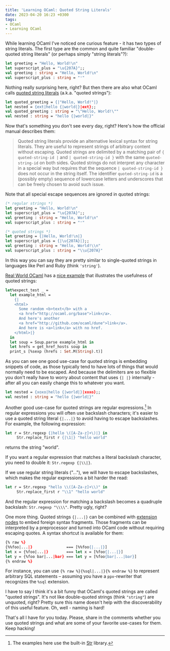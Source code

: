 ```yaml
---
title: 'Learning OCaml: Quoted String Literals'
date: 2023-04-20 16:23 +0300
tags:
- OCaml
- Learning OCaml
---
```


While learning OCaml I've noticed one curious feature - it has two
types of string literals. The first type are the common and quite
familiar "double-quoted string literals" (or perhaps simply "string literals"?):

``` ocaml
let greeting = "Hello, World!\n"
let superscript_plus = "\u{207A}";;
val greeting : string = "Hello, World!\n"
val superscript_plus : string = "⁺"
```

Nothing really surprising here, right? But then there are also what OCaml calls
[quoted string
literals](https://v2.ocaml.org/manual/lex.html#sss:stringliterals) (a.k.a. "quoted strings"):

``` ocaml
let quoted_greeting = {|"Hello, World!"|}
let nested = {ext|hello {|world|}|ext};;
val quoted_greeting : string = "\"Hello, World!\""
val nested : string = "hello {|world|}"
```

Now that's something you don't see every day, right? Here's how the official
manual describes them:

> Quoted string literals provide an alternative lexical syntax for string
> literals. They are useful to represent strings of arbitrary content without
> escaping. Quoted strings are delimited by a matching pair of
> `{ quoted-string-id |` and `| quoted-string-id }` with the same `quoted-string-id` on
> both sides. Quoted strings do not interpret any character in a special way but
> requires that the sequence `| quoted-string-id }` does not occur in the string
> itself. The identifier `quoted-string-id` is a (possibly empty) sequence of
> lowercase letters and underscores that can be freely chosen to avoid such
> issue.

Note that all special escape sequences are ignored in quoted strings:

``` ocaml
(* regular strings *)
let greeting = "Hello, World!\n"
let superscript_plus = "\u{207A}";;
val greeting : string = "Hello, World!\n"
val superscript_plus : string = "⁺"

(* quoted strings *)
let greeting = {|Hello, World!\n|}
let superscript_plus = {|\u{207A}|};;
val greeting : string = "Hello, World!\\n"
val superscript_plus : string = "\\u{207A}"
```

In this way you can say they are pretty similar to single-quoted strings in
languages like Perl and Ruby (think `'string'`).

[Real World OCaml](https://dev.realworldocaml.org) has a [nice
example](https://dev.realworldocaml.org/testing.html#scrollNav-2-3) that
illustrates the usefulness of quoted strings:

``` ocaml
let%expect_test _ =
  let example_html =
    {|
    <html>
      Some random <b>text</b> with a
      <a href="http://ocaml.org/base">link</a>.
      And here's another
      <a href="http://github.com/ocaml/dune">link</a>.
      And here is <a>link</a> with no href.
    </html>|}
  in
  let soup = Soup.parse example_html in
  let hrefs = get_href_hosts soup in
  print_s [%sexp (hrefs : Set.M(String).t)]
```

As you can see one good use-case for quoted strings is embedding snippets of
code, as those typically tend to have lots of things that would normally need to be
escaped.
And because the delimiters are so flexible you don't really have to worry about
content that uses `{| |}` internally - after all you can easily change this to
whatever you want.

``` ocaml
let nested = {xoxo|hello {|world|}|xoxo};;
val nested : string = "hello {|world|}"
```

Another good use-case for quoted strings are regular expressions.[^1] In regular
expressions you will often use backslash characters; it's easier to use a quoted
string literal `{|...|}` to avoid having to escape backslashes. For example, the
following expression:

``` ocaml
let r = Str.regexp {|hello \([A-Za-z]+\)|} in
     Str.replace_first r {|\1|} "hello world"
```

returns the string "world".

If you want a regular expression that matches a literal backslash character, you need to double it: `Str.regexp {|\\|}`.

If we use regular string literals ("..."), we will have to escape backslashes, which makes the regular expressions a bit harder the read:

``` ocaml
let r = Str.regexp "hello \\([A-Za-z]+\\)" in
     Str.replace_first r "\\1" "hello world"
```

And the regular expression for matching a backslash becomes a quadruple backslash: `Str.regexp "\\\\"`. Pretty ugly, right?

One more thing. Quoted strings `{|...|}` can be combined with [extension
nodes](https://v2.ocaml.org/manual/extensionnodes.html#s:extension-nodes) to
embed foreign syntax fragments. Those fragments can be interpreted by a
preprocessor and turned into OCaml code without requiring escaping quotes. A
syntax shortcut is available for them:

``` ocaml
{% raw %}
{%%foo|...|}               === [%%foo{|...|}]
let x = {%foo|...|}        === let x = [%foo{|...|}]
let y = {%foo bar|...|bar} === let y = [%foo{bar|...|bar}]
{% endraw %}
```

For instance, you can use `{% raw %}{%sql|...|}{% endraw %}` to represent arbitrary SQL statements –
assuming you have a `ppx`-rewriter that recognizes the `%sql` extension.

I have to say I think it's a bit funny that OCaml's quoted strings are called
"quoted strings". It's not like double-quoted strings (think `"string"`) are
unquoted, right? Pretty sure this name doesn't help with the discoverability of
this useful feature. Oh, well - naming is hard!

That's all I have for you today. Please, share in the comments whether you use
quoted strings and what are some of your favorite use-cases for them. Keep
hacking!

[^1]: The examples here use the built-in [Str](https://v2.ocaml.org/api/Str.html) library.
